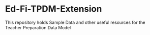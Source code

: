 # Ed-Fi-TPDM-Extension
This repository holds Sample Data and other useful resources for the Teacher Preparation Data Model
